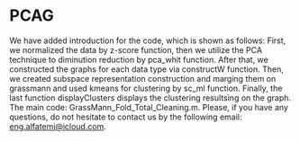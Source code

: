 # PCAG  
We have added introduction for the code, which is shown as follows: First, we normalized the data by z-score function, then we utilize the PCA technique to diminution reduction by pca_whit function. After that, we constructed the graphs for each data type via constructW function. Then, we created subspace representation construction and marging them on grassmann and used kmeans for clustering by sc_ml function. Finally, the last function displayClusters displays the clustering resultsing on the graph. 
The main code: GrassMann_Fold_Total_Cleaning.m.
Please, if you have any questions, do not hesitate to contact us by the following email: eng.alfatemi@icloud.com.
